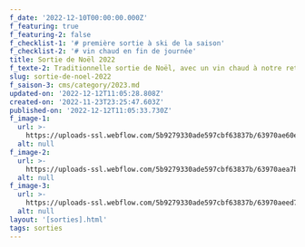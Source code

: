 ```yaml
---
f_date: '2022-12-10T00:00:00.000Z'
f_featuring: true
f_featuring-2: false
f_checklist-1: '# première sortie à ski de la saison'
f_checklist-2: '# vin chaud en fin de journée'
title: Sortie de Noël 2022
f_texte-2: Traditionnelle sortie de Noël, avec un vin chaud à notre retour en plaine
slug: sortie-de-noel-2022
f_saison-3: cms/category/2023.md
updated-on: '2022-12-12T11:05:28.808Z'
created-on: '2022-11-23T23:25:47.603Z'
published-on: '2022-12-12T11:05:33.730Z'
f_image-1:
  url: >-
    https://uploads-ssl.webflow.com/5b9279330ade597cbf63837b/63970ae60ea2713ccf506c14_SCS%20-%2020221210%20-%2001.jpg
  alt: null
f_image-2:
  url: >-
    https://uploads-ssl.webflow.com/5b9279330ade597cbf63837b/63970aea7bc08e25ca06b9c4_SCS%20-%2020221210%20-%2002.jpg
  alt: null
f_image-3:
  url: >-
    https://uploads-ssl.webflow.com/5b9279330ade597cbf63837b/63970aeed764a350b2abeca4_SCS%20-%2020221210%20-%2003.jpg
  alt: null
layout: '[sorties].html'
tags: sorties
---
```



